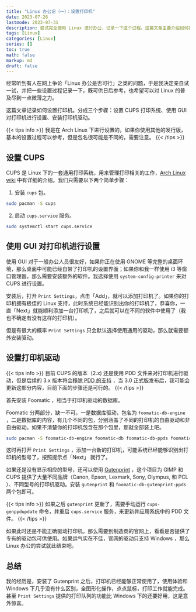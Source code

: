 ```yaml
---
title: "Linux 办公记（一）：设置打印机"
date: 2023-07-26
lastmode: 2023-07-31
description: 尝试完全使用 Linux 进行办公，记录一下这个过程。这篇文章主要介绍如何在 Linux 下使用打印机。
tags: [Linux]
categories: [Linux]
series: []
toc: true
math: false
markup: md
draft: false
---
```


经常听到有人在网上争论「Linux 办公是否可行」之类的问题，于是我决定亲自试一试，并把一些设置过程记录一下，既可供日后参考，也希望可以对 Linux 的普及尽到一点微薄之力。

这篇文章记录如何设置打印机。分成三个步骤：设置 CUPS 打印系统、使用 GUI 对打印机进行设置、安装打印机驱动。

{{< tips info >}}
我是在 Arch Linux 下进行设置的，如果你使用其他的发行版，基本的设置过程可以参考，但是包名很可能是不同的，需要注意。
{{< /tips >}}

## 设置 CUPS

CUPS 是 Linux 下的一套通用打印系统，用来管理打印相关的工作，[Arch Linux wiki](https://wiki.archlinux.org/title/CUPS "Arch wiki") 中有详细的介绍。我们只需要以下两个简单步骤：

1. 安装 `cups` 包。

``` bash
sudo pacman -S cups
```

2. 启动 `cups.service` 服务。

``` bash
sudo systemctl start cups.service
```

## 使用 GUI 对打印机进行设置

使用 GUI 对于一般办公人员很友好，如果你正在使用 GNOME 等完整的桌面环境，那么桌面中可能已经自带了打印机的设置界面；如果你和我一样使用 i3 等窗口管理器，那么需要安装额外的软件。我选择使用 `system-config-printer` 来对 CUPS 进行设置。

安装后，打开 `Print Settings`，点击「Add」，就可以添加打印机了。如果你的打印机拥有极佳的 Linux 支持，此时系统已经能识别出你的打印机了，恭喜你，一直「Next」就能顺利添加一台打印机了，之后就可以在不同的软件中使用了（我也不确定有没有这样的打印机）。

但是有很大的概率 `Print Settings` 只会默认选择使用通用的驱动，那么就需要额外安装驱动。

## 设置打印机驱动

{{< tips info >}}
目前 CUPS 的版本（2.x) 还是使用 PDD 文件来对打印机进行驱动，但是后续的 3.x 版本将会[移除 PDD 的支持](https://openprinting.github.io/OpenPrinting-News-February-2023/) ，当 3.0 正式版发布后，我可能会更新这部分内容，目前下面的步骤还是可行的。
{{< /tips >}}

首先安装 Foomatic ，相当于打印机驱动的数据库。

Foomatic 分两部分，缺一不可。一是数据库驱动，包名为 `foomatic-db-engine` ，二是数据库的内容，有几个不同的包，分别涵盖了不同的打印机的自由驱动和非自由驱动。如果不清楚你的打印机包含在那个包里，那就全部装上吧。

``` bash
sudo pacman -S foomatic-db-engine foomatic-db foomatic-db-ppds foomatic-db-nonfree foomatic-db-nonfree-ppds
```

这时再打开 `Print Settings` ，添加一台新的打印机，可能系统已经能够识别出打印机的型号了，按照提示点「Next」 就行了。

如果还是没有显示相应的型号，还可以使用 [Gutenprint](https://gimp-print.sourceforge.io/) ，这个项目为 GIMP 和 CUPS 提供了大量不同品牌（Canon, Epson, Lexmark, Sony, Olympus, 和 PCL ）、不同型号的打印机驱动。安装 `gutenprint` 和 `foomatic-db-gutenprint-ppds` 两个包即可。

{{< tips info >}}
如果之后 `gutenprint` 更新了，需要手动运行 `cups-genppdupdate` 命令，并重启 `cups.service` 服务，来更新并应用系统中的 PDD 文件。
{{< /tips >}}

如果此时还是不能正确驱动打印机，那么需要到制造商的官网上，看看是否提供了专有的驱动包可供使用。如果运气实在不佳，官网的驱动只支持 Windows ，那么 Linux 办公的尝试就此结束吧。

## 总结

我的经历是，安装了 Gutenprint 之后，打印机已经能够正常使用了，使用体验和 Windows 下几乎没有什么区别，全图形化操作，点点鼠标，打印工作就能完成。甚至 `Print Settings` 提供的打印队列的功能比 Windows 下的还要好用，这是意外惊喜。
